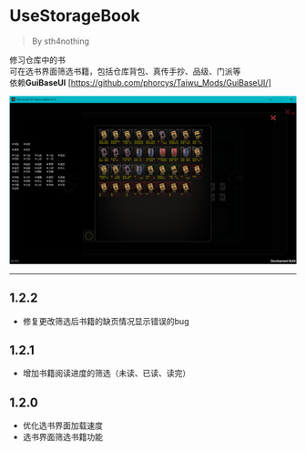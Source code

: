 # UseStorageBook
> By sth4nothing  


修习仓库中的书  
可在选书界面筛选书籍，包括仓库背包、真传手抄、品级、门派等  
依赖**GuiBaseUI** [https://github.com/phorcys/Taiwu_Mods/GuiBaseUI/]

![Example](./example.png)


---
## 1.2.2
- 修复更改筛选后书籍的缺页情况显示错误的bug  

## 1.2.1
- 增加书籍阅读进度的筛选（未读、已读、读完）  

## 1.2.0  
- 优化选书界面加载速度
- 选书界面筛选书籍功能
